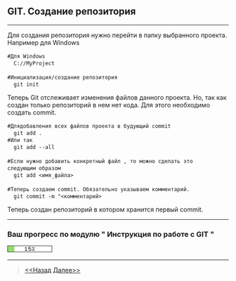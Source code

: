 ## GIT. Создание репозитория
---
Для создания репозитория нужно перейти в папку выбранного проекта. 
Например для Windows

 ``` 
 #Для Windows
   С://MyProject 
 
 #Инициализация/создание репозитория
   git init
 ```

 Теперь Git отслеживает изменения файлов данного проекта. 
 Но, так как создан только репозиторий в нем нет кода. Для этого 
 необходимо создать commit.

 ``` 
 #Длядобавления всех файлов проекта в будующий commit
   git add .
 #Или так
   git add --all

#Если нужно добавить конкретный файл , то можно сделать это 
следующим образом
   git add <имя_файла> 

#Теперь создаем commit. Обязательно указываем комментарий.
   git commit -m "<комментарий>
 ```

 Теперь создан репозиторий в котором хранится первый commit.

 ---
### **Ваш прогресс по модулю " Инструкция по работе с GIT "**

![](/green_93DB70/15perc.png)

----
>[<<Назад](./startmenu.md) [Далее>>](./changesave.md)